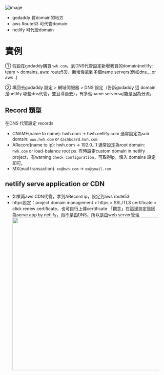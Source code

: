 
![image](https://user-images.githubusercontent.com/35591116/115837724-79ecda00-a44b-11eb-91c9-8ff1b13a71e2.png)

- godaddy 買domain的地方
- aws Route53 可代管domain
- netlify 可代管domain

# 實例
① 假設在godaddy購買`hwh.com`，到DNS代管設定新增我買的domain(netlify: team > domains, aws: route53)，新增後拿到多個name servers(例如dns...,or aws..)  
  
② 填回去godaddy 設定 > 網域伺服器 > DNS 設定（告訴godaddy 這 domain 是netlify 哪些dns代管，並且導過去），有多個name servers可能是因為分流。  
  
  
## Record 類型
在DNS 代管設定 records
- CNAME(name to name): hwh.com -> hwh.netlify.com
  通常設定為sub domain: `www.hwh.com` or `dashboard.hwh.com`
- ARecord(name to ip): hwh.com -> 192.0...1
  通常設定為root domain: `hwh.com` or load-balance root
  ps. 有時設定custom domain in netlify project，有warning `Check Configuration`，可取得ip，填入 domains 設定即可。
- MX(mail transaction): `xx@hwh.com` -> `xx@gmail.com`

## netlify serve application or CDN
- 如果再aws CDN代管，拿到ARecord ip，設定到aws route53
- https設定：project domain management > https > SSL/TLS certificate > click renew certificate，也可自行上傳certificate
  「觀念」在這邊設定是因為serve app by netlify，而不是由DNS，所以是由web server管理
  <img src="https://user-images.githubusercontent.com/35591116/115841605-8bd07c00-a44f-11eb-84d9-7e05b7829533.png" width="500"/>




